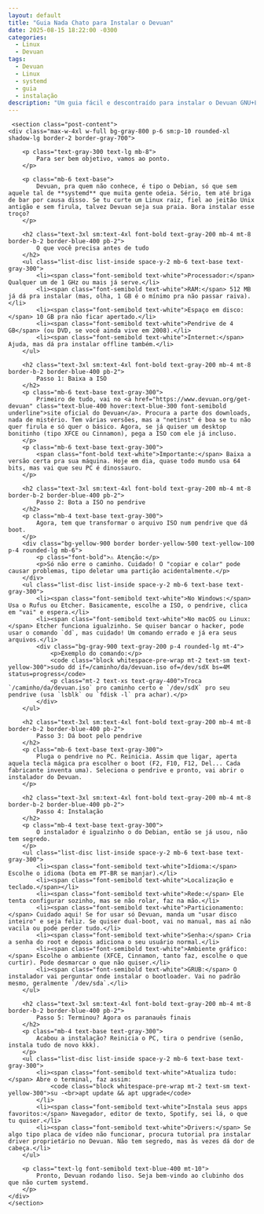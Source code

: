 ```yaml
---
layout: default
title: "Guia Nada Chato para Instalar o Devuan"
date: 2025-08-15 18:22:00 -0300
categories:
  - Linux
  - Devuan
tags:
  - Devuan
  - Linux
  - systemd
  - guia
  - instalação
description: "Um guia fácil e descontraído para instalar o Devuan GNU+Linux. Aprenda a instalar o Devuan, uma alternativa sem o systemd, de uma forma que não o vai aborrecer."  
---
```


          


	
	 <section class="post-content">
    <div class="max-w-4xl w-full bg-gray-800 p-6 sm:p-10 rounded-xl shadow-lg border-2 border-gray-700">
       
        <p class="text-gray-300 text-lg mb-8">
            Para ser bem objetivo, vamos ao ponto.
        </p>

        <p class="mb-6 text-base">
            Devuan, pra quem não conhece, é tipo o Debian, só que sem aquele tal de **systemd** que muita gente odeia. Sério, tem até briga de bar por causa disso. Se tu curte um Linux raiz, fiel ao jeitão Unix antigão e sem firula, talvez Devuan seja sua praia. Bora instalar esse troço?
        </p>

        <h2 class="text-3xl sm:text-4xl font-bold text-gray-200 mb-4 mt-8 border-b-2 border-blue-400 pb-2">
            O que você precisa antes de tudo
        </h2>
        <ul class="list-disc list-inside space-y-2 mb-6 text-base text-gray-300">
            <li><span class="font-semibold text-white">Processador:</span> Qualquer um de 1 GHz ou mais já serve.</li>
            <li><span class="font-semibold text-white">RAM:</span> 512 MB já dá pra instalar (mas, olha, 1 GB é o mínimo pra não passar raiva).</li>
            <li><span class="font-semibold text-white">Espaço em disco:</span> 10 GB pra não ficar apertado.</li>
            <li><span class="font-semibold text-white">Pendrive de 4 GB</span> (ou DVD, se você ainda vive em 2008).</li>
            <li><span class="font-semibold text-white">Internet:</span> Ajuda, mas dá pra instalar offline também.</li>
        </ul>

        <h2 class="text-3xl sm:text-4xl font-bold text-gray-200 mb-4 mt-8 border-b-2 border-blue-400 pb-2">
            Passo 1: Baixa a ISO
        </h2>
        <p class="mb-6 text-base text-gray-300">
            Primeiro de tudo, vai no <a href="https://www.devuan.org/get-devuan" class="text-blue-400 hover:text-blue-300 font-semibold underline">site oficial do Devuan</a>. Procura a parte dos downloads, nada de mistério. Tem várias versões, mas a "netinst" é boa se tu não quer firula e só quer o básico. Agora, se já quiser um desktop bonitinho (tipo XFCE ou Cinnamon), pega a ISO com ele já incluso.
        </p>
        <p class="mb-6 text-base text-gray-300">
            <span class="font-bold text-white">Importante:</span> Baixa a versão certa pra sua máquina. Hoje em dia, quase todo mundo usa 64 bits, mas vai que seu PC é dinossauro.
        </p>
        
        <h2 class="text-3xl sm:text-4xl font-bold text-gray-200 mb-4 mt-8 border-b-2 border-blue-400 pb-2">
            Passo 2: Bota a ISO no pendrive
        </h2>
        <p class="mb-4 text-base text-gray-300">
            Agora, tem que transformar o arquivo ISO num pendrive que dá boot.
        </p>
        <div class="bg-yellow-900 border border-yellow-500 text-yellow-100 p-4 rounded-lg mb-6">
            <p class="font-bold">⚠️ Atenção:</p>
            <p>Só não erre o caminho. Cuidado! O "copiar e colar" pode causar problemas, tipo deletar uma partição acidentalmente.</p>
        </div>
        <ul class="list-disc list-inside space-y-2 mb-6 text-base text-gray-300">
            <li><span class="font-semibold text-white">No Windows:</span> Usa o Rufus ou Etcher. Basicamente, escolhe a ISO, o pendrive, clica em "vai" e espera.</li>
            <li><span class="font-semibold text-white">No macOS ou Linux:</span> Etcher funciona igualzinho. Se quiser bancar o hacker, pode usar o comando `dd`, mas cuidado! Um comando errado e já era seus arquivos.</li>
            <div class="bg-gray-900 text-gray-200 p-4 rounded-lg mt-4">
                <p>Exemplo do comando:</p>
                <code class="block whitespace-pre-wrap mt-2 text-sm text-yellow-300">sudo dd if=/caminho/da/devuan.iso of=/dev/sdX bs=4M status=progress</code>
                <p class="mt-2 text-xs text-gray-400">Troca `/caminho/da/devuan.iso` pro caminho certo e `/dev/sdX` pro seu pendrive (usa `lsblk` ou `fdisk -l` pra achar).</p>
            </div>
        </ul>

        <h2 class="text-3xl sm:text-4xl font-bold text-gray-200 mb-4 mt-8 border-b-2 border-blue-400 pb-2">
            Passo 3: Dá boot pelo pendrive
        </h2>
        <p class="mb-6 text-base text-gray-300">
            Pluga o pendrive no PC. Reinicia. Assim que ligar, aperta aquela tecla mágica pra escolher o boot (F2, F10, F12, Del... Cada fabricante inventa uma). Seleciona o pendrive e pronto, vai abrir o instalador do Devuan.
        </p>

        <h2 class="text-3xl sm:text-4xl font-bold text-gray-200 mb-4 mt-8 border-b-2 border-blue-400 pb-2">
            Passo 4: Instalação
        </h2>
        <p class="mb-4 text-base text-gray-300">
            O instalador é igualzinho o do Debian, então se já usou, não tem segredo.
        </p>
        <ul class="list-disc list-inside space-y-2 mb-6 text-base text-gray-300">
            <li><span class="font-semibold text-white">Idioma:</span> Escolhe o idioma (bota em PT-BR se manjar).</li>
            <li><span class="font-semibold text-white">Localização e teclado.</span></li>
            <li><span class="font-semibold text-white">Rede:</span> Ele tenta configurar sozinho, mas se não rolar, faz na mão.</li>
            <li><span class="font-semibold text-white">Particionamento:</span> Cuidado aqui! Se for usar só Devuan, manda um "usar disco inteiro" e seja feliz. Se quiser dual-boot, vai no manual, mas aí não vacila ou pode perder tudo.</li>
            <li><span class="font-semibold text-white">Senha:</span> Cria a senha do root e depois adiciona o seu usuário normal.</li>
            <li><span class="font-semibold text-white">Ambiente gráfico:</span> Escolhe o ambiente (XFCE, Cinnamon, tanto faz, escolhe o que curtir). Pode desmarcar o que não quiser.</li>
            <li><span class="font-semibold text-white">GRUB:</span> O instalador vai perguntar onde instalar o bootloader. Vai no padrão mesmo, geralmente `/dev/sda`.</li>
        </ul>

        <h2 class="text-3xl sm:text-4xl font-bold text-gray-200 mb-4 mt-8 border-b-2 border-blue-400 pb-2">
            Passo 5: Terminou? Agora os paranauês finais
        </h2>
        <p class="mb-4 text-base text-gray-300">
            Acabou a instalação? Reinicia o PC, tira o pendrive (senão, instala tudo de novo kkk).
        </p>
        <ul class="list-disc list-inside space-y-2 mb-6 text-base text-gray-300">
            <li><span class="font-semibold text-white">Atualiza tudo:</span> Abre o terminal, faz assim:
                <code class="block whitespace-pre-wrap mt-2 text-sm text-yellow-300">su -<br>apt update && apt upgrade</code>
            </li>
            <li><span class="font-semibold text-white">Instala seus apps favoritos:</span> Navegador, editor de texto, Spotify, sei lá, o que tu quiser.</li>
            <li><span class="font-semibold text-white">Drivers:</span> Se algo tipo placa de vídeo não funcionar, procura tutorial pra instalar driver proprietário no Devuan. Não tem segredo, mas às vezes dá dor de cabeça.</li>
        </ul>

        <p class="text-lg font-semibold text-blue-400 mt-10">
            Pronto, Devuan rodando liso. Seja bem-vindo ao clubinho dos que não curtem systemd.
        </p>
    </div>
    </section>

